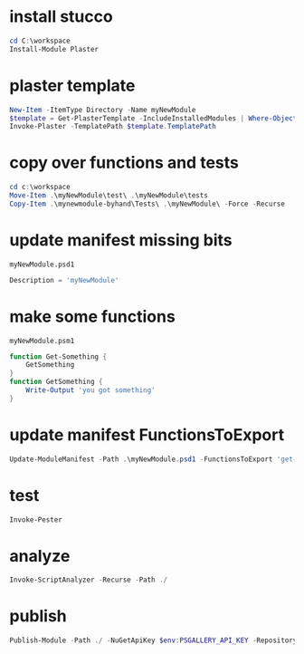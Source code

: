 # install stucco

```powershell
cd C:\workspace
Install-Module Plaster
```

# plaster template

```powershell
New-Item -ItemType Directory -Name myNewModule
$template = Get-PlasterTemplate -IncludeInstalledModules | Where-Object TemplatePath -Match 'NewPowerShellScriptModule'
Invoke-Plaster -TemplatePath $template.TemplatePath
```

# copy over functions and tests

```powershell
cd c:\workspace
Move-Item .\myNewModule\test\ .\myNewModule\tests
Copy-Item .\mynewmodule-byhand\Tests\ .\myNewModule\ -Force -Recurse
```

# update manifest missing bits

`myNewModule.psd1`

```powershell
Description = 'myNewModule'
```

# make some functions

`myNewModule.psm1`

```powershell
function Get-Something {
    GetSomething
}
function GetSomething {
    Write-Output 'you got something'
}
```

# update manifest FunctionsToExport

```powershell
Update-ModuleManifest -Path .\myNewModule.psd1 -FunctionsToExport 'get-something'
```

# test

```powershell
Invoke-Pester
```

# analyze

```powershell
Invoke-ScriptAnalyzer -Recurse -Path ./
```

# publish

```powershell
Publish-Module -Path ./ -NuGetApiKey $env:PSGALLERY_API_KEY -Repository PSGallery
```
